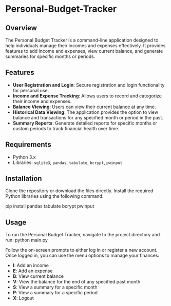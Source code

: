 # Personal-Budget-Tracker

## Overview
The Personal Budget Tracker is a command-line application designed to help individuals manage their incomes and expenses effectively. It provides features to add income and expenses, view current balance, and generate summaries for specific months or periods.

## Features
- **User Registration and Login**: Secure registration and login functionality for personal use.
- **Income and Expense Tracking**: Allows users to record and categorize their income and expenses.
- **Balance Viewing**: Users can view their current balance at any time.
- **Historical Data Viewing**: The application provides the option to view balance and transactions for any specified month or period in the past.
- **Summary Reports**: Generate detailed reports for specific months or custom periods to track financial health over time.

## Requirements
- Python 3.x
- Libraries: `sqlite3`, `pandas`, `tabulate`, `bcrypt`, `pwinput`

## Installation
Clone the repository or download the files directly. Install the required Python libraries using the following command:

pip install pandas tabulate bcrypt pwinput

## Usage
To run the Personal Budget Tracker, navigate to the project directory and run:
python main.py

Follow the on-screen prompts to either log in or register a new account. Once logged in, you can use the menu options to manage your finances:

- **I**: Add an income
- **E**: Add an expense
- **B**: View current balance
- **V**: View the balance for the end of any specified past month
- **S**: View a summary for a specific month
- **P**: View a summary for a specific period
- **X**: Logout


